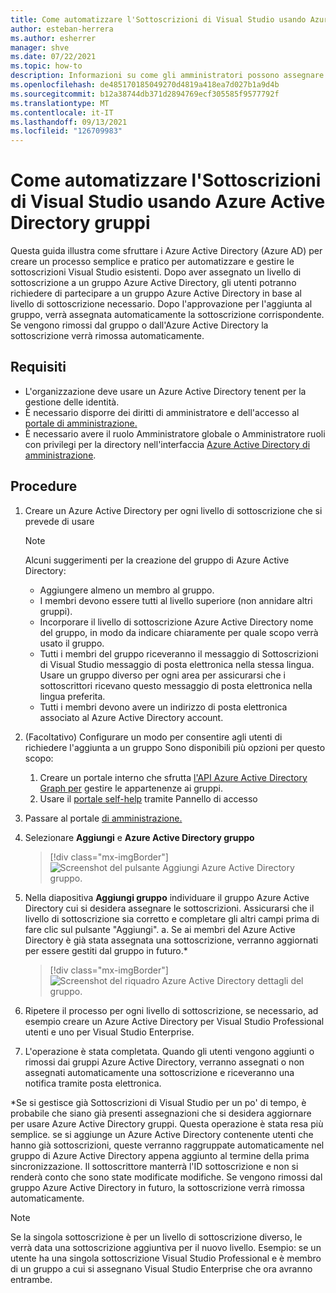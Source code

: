 ```yaml
---
title: Come automatizzare l'Sottoscrizioni di Visual Studio usando Azure Active Directory gruppi
author: esteban-herrera
ms.author: esherrer
manager: shve
ms.date: 07/22/2021
ms.topic: how-to
description: Informazioni su come gli amministratori possono assegnare e le sottoscrizioni usando Azure Active Directory gruppi
ms.openlocfilehash: de485170185049270d4819a418ea7d027b1a9d4b
ms.sourcegitcommit: b12a38744db371d2894769ecf305585f9577792f
ms.translationtype: MT
ms.contentlocale: it-IT
ms.lasthandoff: 09/13/2021
ms.locfileid: "126709983"
---
```

# <a name="how-to-automate-your-visual-studio-subscriptions-using-azure-active-directory-groups"></a>Come automatizzare l'Sottoscrizioni di Visual Studio usando Azure Active Directory gruppi

Questa guida illustra come sfruttare i Azure Active Directory (Azure AD) per creare un processo semplice e pratico per automatizzare e gestire le sottoscrizioni Visual Studio esistenti.
Dopo aver assegnato un livello di sottoscrizione a un gruppo Azure Active Directory, gli utenti potranno richiedere di partecipare a un gruppo Azure Active Directory in base al livello di sottoscrizione necessario. Dopo l'approvazione per l'aggiunta al gruppo, verrà assegnata automaticamente la sottoscrizione corrispondente. Se vengono rimossi dal gruppo o dall'Azure Active Directory la sottoscrizione verrà rimossa automaticamente.

## <a name="requirements"></a>Requisiti
- L'organizzazione deve usare un Azure Active Directory tenent per la gestione delle identità.
- È necessario disporre dei diritti di amministratore e dell'accesso al [portale di amministrazione.](https://manage.visualstudio.com)
- È necessario avere il ruolo Amministratore globale o Amministratore ruoli con privilegi per la directory nell'interfaccia [Azure Active Directory di amministrazione](https://aad.portal.azure.com/).

## <a name="how-to"></a>Procedure
1.  Creare un Azure Active Directory per ogni livello di sottoscrizione che si prevede di usare 
    > [!NOTE]
    > Alcuni suggerimenti per la creazione del gruppo di Azure Active Directory:
    > - Aggiungere almeno un membro al gruppo.
    > - I membri devono essere tutti al livello superiore (non annidare altri gruppi).
    > - Incorporare il livello di sottoscrizione Azure Active Directory nome del gruppo, in modo da indicare chiaramente per quale scopo verrà usato il gruppo. 
    > - Tutti i membri del gruppo riceveranno il messaggio di Sottoscrizioni di Visual Studio messaggio di posta elettronica nella stessa lingua. Usare un gruppo diverso per ogni area per assicurarsi che i sottoscrittori ricevano questo messaggio di posta elettronica nella lingua preferita.
    > - Tutti i membri devono avere un indirizzo di posta elettronica associato al Azure Active Directory account.

2.  (Facoltativo) Configurare un modo per consentire agli utenti di richiedere l'aggiunta a un gruppo Sono disponibili più opzioni per questo scopo:
    1.  Creare un portale interno che sfrutta [l'API Azure Active Directory Graph per](https://docs.microsoft.com/graph/api/resources/groups-overview?view=graph-rest-1.0) gestire le appartenenze ai gruppi.
    2.  Usare il [portale self-help](https://docs.microsoft.com/azure/active-directory/enterprise-users/groups-self-service-management) tramite Pannello di accesso 
3.  Passare al portale [di amministrazione.](https://manage.visualstudio.com)
4.  Selezionare **Aggiungi** e **Azure Active Directory gruppo**
    > [!div class="mx-imgBorder"]
    > ![Screenshot del pulsante Aggiungi Azure Active Directory gruppo.](media/add-azure-ad-group.png "Fare clic sul pulsante Aggiungi e quindi Azure Active Directory gruppo")

5.  Nella diapositiva **Aggiungi gruppo** individuare il gruppo Azure Active Directory cui si desidera assegnare le sottoscrizioni. Assicurarsi che il livello di sottoscrizione sia corretto e completare gli altri campi prima di fare clic sul pulsante "Aggiungi".
    a.  Se ai membri del Azure Active Directory è già stata assegnata una sottoscrizione, verranno aggiornati per essere gestiti dal gruppo in futuro.\*
    > [!div class="mx-imgBorder"]
    > ![Screenshot del riquadro Azure Active Directory dettagli del gruppo.](media/azure-ad-group-details.png "Selezionare il gruppo e il livello di sottoscrizione da assegnare a tale gruppo")

6.  Ripetere il processo per ogni livello di sottoscrizione, se necessario, ad esempio creare un Azure Active Directory per Visual Studio Professional utenti e uno per Visual Studio Enterprise.
7.  L'operazione è stata completata. Quando gli utenti vengono aggiunti o rimossi dai gruppi Azure Active Directory, verranno assegnati o non assegnati automaticamente una sottoscrizione e riceveranno una notifica tramite posta elettronica.

\*Se si gestisce già Sottoscrizioni di Visual Studio per un po' di tempo, è probabile che siano già presenti assegnazioni che si desidera aggiornare per usare Azure Active Directory gruppi. Questa operazione è stata resa più semplice. se si aggiunge un Azure Active Directory contenente utenti che hanno già sottoscrizioni, queste verranno raggruppate automaticamente nel gruppo di Azure Active Directory appena aggiunto al termine della prima sincronizzazione. Il sottoscrittore manterrà l'ID sottoscrizione e non si renderà conto che sono state modificate modifiche. Se vengono rimossi dal gruppo Azure Active Directory in futuro, la sottoscrizione verrà rimossa automaticamente. 

> [!NOTE]
>Se la singola sottoscrizione è per un livello di sottoscrizione diverso, le verrà data una sottoscrizione aggiuntiva per il nuovo livello. Esempio: se un utente ha una singola sottoscrizione Visual Studio Professional e è membro di un gruppo a cui si assegnano Visual Studio Enterprise che ora avranno entrambe. 
